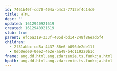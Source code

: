 ```yaml
---
id: 7461b40f-cd70-404a-b4c3-7712ef4c14c0
title: HTML
desc: ''
updated: 1612940921619
created: 1612940921619
stub: true
parent: efc6a319-333f-405d-bd14-248f86ead5f4
children:
  - 2f31abbc-cd8a-4437-86e6-b096de2de11f
  - 0eb0ede0-0ee2-4e2e-aa49-b4c119220b1c
fname: ang.dd.html.ang.zdarzenie.ts.funkcja.html
hpath: ang.dd.html.ang.zdarzenie.ts.funkcja.html
---
```



